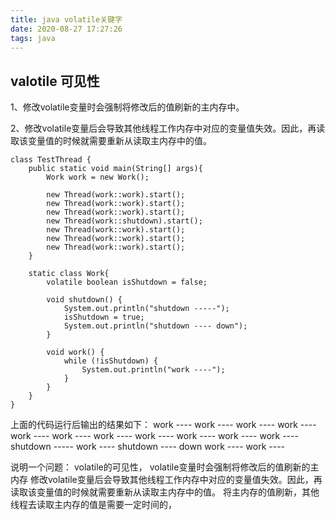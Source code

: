 ```yaml
---
title: java volatile关键字
date: 2020-08-27 17:27:26
tags: java
---
```


## valotile 可见性
1、修改volatile变量时会强制将修改后的值刷新的主内存中。

2、修改volatile变量后会导致其他线程工作内存中对应的变量值失效。因此，再读取该变量值的时候就需要重新从读取主内存中的值。


```
class TestThread {
    public static void main(String[] args){
        Work work = new Work();

        new Thread(work::work).start();
        new Thread(work::work).start();
        new Thread(work::work).start();
        new Thread(work::shutdown).start();
        new Thread(work::work).start();
        new Thread(work::work).start();
        new Thread(work::work).start();
    }

    static class Work{
        volatile boolean isShutdown = false;

        void shutdown() {
            System.out.println("shutdown -----");
            isShutdown = true;
            System.out.println("shutdown ---- down");
        }

        void work() {
            while (!isShutdown) {
                System.out.println("work ----");
            }
        }
    }
}

```
上面的代码运行后输出的结果如下：
work ----
work ----
work ----
work ----
work ----
work ----
work ----
work ----
work ----
work ----
work ----
shutdown -----
work ----
shutdown ---- down
work ----
work ----



说明一个问题：
volatile的可见性，
volatile变量时会强制将修改后的值刷新的主内存
修改volatile变量后会导致其他线程工作内存中对应的变量值失效。因此，再读取该变量值的时候就需要重新从读取主内存中的值。
将主内存的值刷新，其他线程去读取主内存的值是需要一定时间的，

